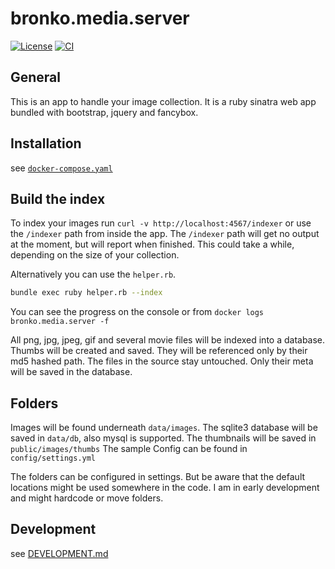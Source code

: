 # bronko.media.server
[![License](https://img.shields.io/github/license/bronko-media/bronko.media.server.svg)](https://github.com/bronko-media/bronko.media.server/blob/master/LICENSE)
[![CI](https://github.com/bronko-media/bronko.media.server/actions/workflows/rubocop.yml/badge.svg)](https://github.com/bronko-media/bronko.media.server/actions/workflows/rubocop.yml)

## General

This is an app to handle your image collection.
It is a ruby sinatra web app bundled with bootstrap, jquery and fancybox.

## Installation

see [`docker-compose.yaml`](docker-compose.yml)

## Build the index

To index your images run `curl -v http://localhost:4567/indexer` or use the `/indexer` path from inside the app.
The `/indexer` path will get no output at the moment, but will report when finished.
This could take a while, depending on the size of your collection.

Alternatively you can use the `helper.rb`.

```bash
bundle exec ruby helper.rb --index
```

You can see the progress on the console or from `docker logs bronko.media.server -f`

All png, jpg, jpeg, gif and several movie files will be indexed into a database.
Thumbs will be created and saved. They will be referenced only by their md5 hashed path.
The files in the source stay untouched. Only their meta will be saved in the database.

## Folders

Images will be found underneath `data/images`.
The sqlite3 database will be saved in `data/db`, also mysql is supported.
The thumbnails will be saved in `public/images/thumbs`
The sample Config can be found in `config/settings.yml`

The folders can be configured in settings.
But be aware that the default locations might be used somewhere in the code.
I am in early development and might hardcode or move folders.

## Development

see [DEVELOPMENT.md](DEVELOPMENT.md)
